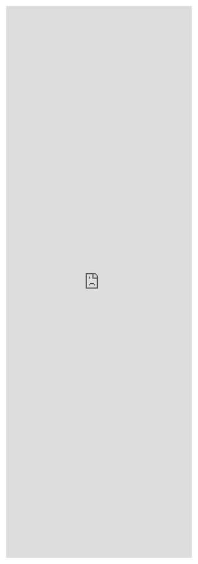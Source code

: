<iframe width="100%" height="1500" frameborder="0"
  src="https://observablehq.com/embed/f777e930c0aec7f8@217?cell=*&api_key=6b801b6aab523ffb4f54b3b3bad486e78b282146"></iframe>